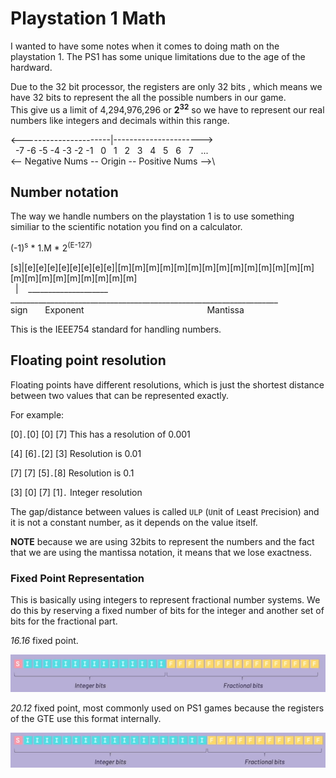 # Playstation 1 Math

I wanted to have some notes when it comes to doing math on the playstation 1.  The PS1 has some unique limitations due to the age of the hardward.

Due to the 32 bit processor, the registers are only 32 bits , which means we have 32 bits to represent the all the possible numbers in our game.\
This give us a limit of 4,294,976,296 or __2<sup>32</sup>__ so we have to represent our real numbers like integers and decimals within this range.

<----------------------|---------------------->\
&nbsp;
-7 -6 -5 -4 -3 -2 -1
&nbsp;
0 &nbsp;
1 &nbsp;
2 &nbsp;
3 &nbsp;
4 &nbsp;
5 &nbsp;
6 &nbsp;
7 &nbsp; ...\
<-- Negative Nums -- Origin -- Positive Nums -->\

## Number notation

The way we handle numbers on the playstation 1 is to use something similiar to the scientific notation you find on a calculator.

(-1)<sup>s</sup> * 1.M * 2<sup>(E-127)</sup>

[s]|[e][e][e][e][e][e][e][e]|[m][m][m][m][m][m][m][m][m][m][m][m][m][m][m][m][m][m][m][m][m][m][m]\
&nbsp;
| &nbsp;&nbsp; ____________________ &nbsp;&nbsp;&nbsp;&nbsp;&nbsp; ___________________________________________________________________\
sign
&nbsp;&nbsp;&nbsp;&nbsp;&nbsp; Exponent
&nbsp;&nbsp;&nbsp;&nbsp;&nbsp;&nbsp;&nbsp;&nbsp;&nbsp;&nbsp;
&nbsp;&nbsp;&nbsp;&nbsp;&nbsp;&nbsp;&nbsp;&nbsp;&nbsp;&nbsp;
&nbsp;&nbsp;&nbsp;&nbsp;&nbsp;&nbsp;&nbsp;&nbsp;&nbsp;&nbsp;
&nbsp;&nbsp;&nbsp;&nbsp;&nbsp;&nbsp;&nbsp;&nbsp;&nbsp;&nbsp;
&nbsp;&nbsp;&nbsp;&nbsp;&nbsp;Mantissa

This is the IEEE754 standard for handling numbers.

## Floating point resolution

Floating points have different resolutions, which is just the shortest distance between two values that can be represented exactly.

For example:

[0]`.`[0] [0] [7]  This has a resolution of 0.001

[4] [6]`.`[2] [3]  Resolution is 0.01

[7] [7] [5]`.`[8]  Resolution is 0.1

[3] [0] [7] [1]`.`  Integer resolution

The gap/distance between values is called `ULP` (`U`nit of `L`east `P`recision) and it is not a constant number, as it depends on the value itself.

**NOTE** because we are using 32bits to represent the numbers and the fact that we are using the mantissa notation, it means that we lose exactness.

### Fixed Point Representation

This is basically using integers to represent fractional number systems.  We do this by reserving a fixed number of bits for the integer and another set of bits for the fractional part.

*16.16* fixed point.

![Fixed Point Representation](fixedpointrep.png)

*20.12* fixed point, most commonly used on PS1 games because the registers of the GTE use this format internally.

![Fixed Point Representation](fixedpointrep2.png)